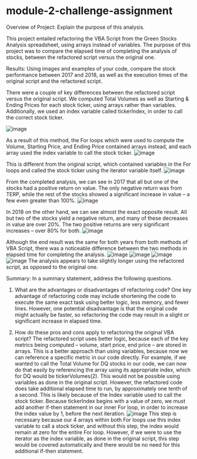 # module-2-challenge-assignment

Overview of Project: Explain the purpose of this analysis.

This project entailed refactoring the VBA Script from the Green Stocks Analysis spreadsheet, using arrays instead of variables. The purpose of this project was to compare the elapsed time of completing the analysis of stocks, between the refactored script versus the original one.



Results: Using images and examples of your code, compare the stock performance between 2017 and 2018, as well as the execution times of the original script and the refactored script.

There were a couple of key differences between the refactored script versus the original script. We computed Total Volumes as well as Starting & Ending Prices for each stock ticker, using arrays rather than variables. Additionally, we used an index variable called tickerIndex, in order to call the correct stock ticker.

![image](https://user-images.githubusercontent.com/93381221/140629796-d3951a42-9495-4691-b2af-27cdb94debaa.png)

As a result of this method, the For loops which were used to compute the Volume, Starting Price, and Ending Price contained arrays instead, and each array used the index variable to call the stock ticker. 
![image](https://user-images.githubusercontent.com/93381221/140629937-3c51c813-f564-4334-9a8c-77d6d002bf2d.png)

This is different from the original script, which contained variables in the For loops and called the stock ticker using the iterator variable itself.
![image](https://user-images.githubusercontent.com/93381221/140629949-5e0c42d1-3cc7-4239-a3c6-1c81836c0a8d.png)


From the completed analysis, we can see in 2017 that all but one of the stocks had a positive return on value. The only negative return was from TERP, while the rest of the stocks showed a significant increase in value – a few even greater than 100%.
![image](https://user-images.githubusercontent.com/93381221/140629908-e5de0b11-ae3d-4555-82d0-b854c30feca8.png)

In 2018 on the other hand, we can see almost the exact opposite result. All but two of the stocks yield a negative return, and many of these decreases in value are over 20%. The two positive returns are very significant increases – over 80% for both.
![image](https://user-images.githubusercontent.com/93381221/140629916-c0921932-6129-40ee-8bf4-5b94aa223bea.png)


Although the end result was the same for both years from both methods of VBA Script, there was a noticeable difference between the two methods in elapsed time for completing the analysis.
![image](https://user-images.githubusercontent.com/93381221/140629840-73117285-031c-46b3-af57-737310a76707.png)
![image](https://user-images.githubusercontent.com/93381221/140629843-0420f75f-164a-4c70-acde-561da7f729c7.png)
![image](https://user-images.githubusercontent.com/93381221/140629846-cef9b106-1dff-43c6-b197-468705f4ab49.png)
![image](https://user-images.githubusercontent.com/93381221/140629847-3f1e4b13-352f-4736-b280-ee88ebdef8c7.png)
The analysis appears to take slightly longer using the refactored script, as opposed to the original one.




Summary: In a summary statement, address the following questions.

1.	What are the advantages or disadvantages of refactoring code?
One key advantage of refactoring code may include shortening the code to execute the same exact task using better logic, less memory, and fewer lines. However, one potential disadvantage is that the original code might actually be faster, so refactoring the code may result in a slight or significant increase in elapsed time.

2.	How do these pros and cons apply to refactoring the original VBA script?
The refactored script uses better logic, because each of the key metrics being computed – volume, start price, end price – are stored in arrays. This is a better approach than using variables, because now we can reference a specific metric in our code directly. For example, if we wanted to call the Total Volume for DQ stocks in our code, we can now do that easily by referencing the array using its appropriate index, which for DQ would be tickerVolumes(2). This would not be possible using variables as done in the original script.
However, the refactored code does take additional elapsed time to run, by approximately one tenth of a second. This is likely because of the Index variable used to call the stock ticker. Because tickerIndex begins with a value of zero, we must add another if-then statement in our inner For loop, in order to increase the index value by 1, before the next iteration.
![image](https://user-images.githubusercontent.com/93381221/140629884-512f4a14-7523-4926-b5ae-bde09e42b506.png)
This step is necessary because our 4 arrays within both For loops use this index variable to call a stock ticker, and without this step, the index would remain at zero for the entire For loop. However, if we were to use the iterator as the index variable, as done in the original script, this step would be covered automatically and there would be no need for this additional if-then statement.

